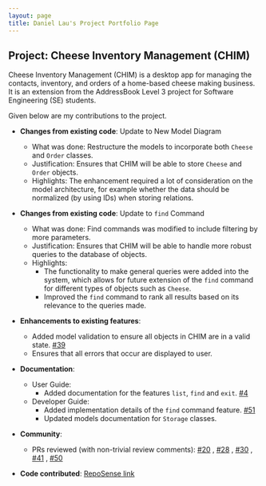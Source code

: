 ```yaml
---
layout: page
title: Daniel Lau's Project Portfolio Page
---
```


## Project: Cheese Inventory Management (CHIM)

Cheese Inventory Management (CHIM) is a desktop app for managing the contacts, inventory, and orders of a home-based
cheese making business. It is an extension from the AddressBook Level 3 project for Software Engineering (SE) students.

Given below are my contributions to the project.

* **Changes from existing code**: Update to New Model Diagram
    * What was done: Restructure the models to incorporate both `Cheese` and `Order` classes.
    * Justification: Ensures that CHIM will be able to store `Cheese` and `Order` objects.
    * Highlights: The enhancement required a lot of consideration on the model architecture, for example
      whether the data should be normalized (by using IDs) when storing relations.

* **Changes from existing code**: Update to `find` Command
    * What was done: Find commands was modified to include filtering by more parameters.
    * Justification: Ensures that CHIM will be able to handle more robust queries to the database of objects.
    * Highlights:
      * The functionality to make general queries were added into the system, which allows for
        future extension of the `find` command for different types of objects such as `Cheese`.
      * Improved the `find` command to rank all results based on its relevance to the queries made.

* **Enhancements to existing features**:
    * Added model validation to ensure all objects in CHIM are in a valid state. [\#39](https://github.com/AY2021S2-CS2103-W16-2/tp/pull/39)
    * Ensures that all errors that occur are displayed to user.

* **Documentation**:
    * User Guide:
      * Added documentation for the features `list`, `find` and `exit`. [\#4](https://github.com/AY2021S2-CS2103-W16-2/tp/pull/4)
    * Developer Guide:
      * Added implementation details of the `find` command feature. [\#51](https://github.com/AY2021S2-CS2103-W16-2/tp/pull/51)
      * Updated models documentation for `Storage` classes.

* **Community**:
  * PRs reviewed (with non-trivial review comments): [\#20](https://github.com/AY2021S2-CS2103-W16-2/tp/pull/20)
    , [\#28](https://github.com/AY2021S2-CS2103-W16-2/tp/pull/28)
    , [\#30](https://github.com/AY2021S2-CS2103-W16-2/tp/pull/30)
    , [\#41](https://github.com/AY2021S2-CS2103-W16-2/tp/pull/41)
    , [\#50](https://github.com/AY2021S2-CS2103-W16-2/tp/pull/50)

* **Code contributed**: [RepoSense link](https://nus-cs2103-ay2021s2.github.io/tp-dashboard/?search=w16-2&sort=groupTitle&sortWithin=title&since=2021-02-19&timeframe=commit&mergegroup=&groupSelect=groupByRepos&breakdown=false&tabOpen=true&tabType=authorship&tabAuthor=daniellau88&tabRepo=AY2021S2-CS2103-W16-2%2Ftp%5Bmaster%5D&authorshipIsMergeGroup=false&authorshipFileTypes=docs~functional-code~test-code&authorshipIsBinaryFileTypeChecked=false)

